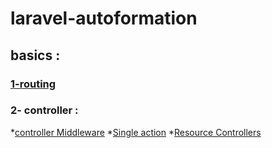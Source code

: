 # laravel-autoformation
## basics : 
### [1-routing](https://github.com/lharrak-botaina/laravel-autoformation/tree/main/basics)
### 2- controller : 
 *[controller Middleware](https://github.com/lharrak-botaina/laravel-autoformation/tree/main/liteNotes)
 *[Single action](https://github.com/lharrak-botaina/laravel-autoformation/tree/main/basics)
 *[Resource Controllers](https://github.com/lharrak-botaina/laravel-autoformation/tree/main/basics)
